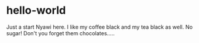 # hello-world
Just a start
Nyawi here. I like my coffee black and my tea black as well. No sugar!
Don't you forget them chocolates.....
